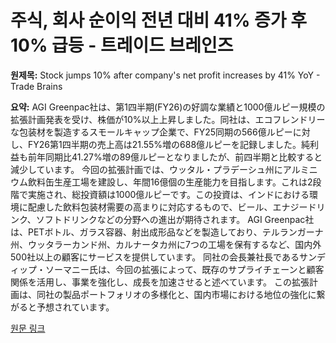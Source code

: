 # 주식, 회사 순이익 전년 대비 41% 증가 후 10% 급등 - 트레이드 브레인즈

**원제목:** Stock jumps 10% after company's net profit increases by 41% YoY - Trade Brains

**요약:** AGI Greenpac社は、第1四半期(FY26)の好調な業績と1000億ルピー規模の拡張計画発表を受け、株価が10%以上上昇しました。同社は、エコフレンドリーな包装材を製造するスモールキャップ企業で、FY25同期の566億ルピーに対し、FY26第1四半期の売上高は21.55%増の688億ルピーを記録しました。純利益も前年同期比41.27%増の89億ルピーとなりましたが、前四半期と比較すると減少しています。  今回の拡張計画では、ウッタル・プラデーシュ州にアルミニウム飲料缶生産工場を建設し、年間16億個の生産能力を目指します。これは2段階で実施され、総投資額は1000億ルピーです。この投資は、インドにおける環境に配慮した飲料包装材需要の高まりに対応するもので、ビール、エナジードリンク、ソフトドリンクなどの分野への進出が期待されます。  AGI Greenpac社は、PETボトル、ガラス容器、射出成形品などを製造しており、テルランガーナ州、ウッタラーカンド州、カルナータカ州に7つの工場を保有するなど、国内外500社以上の顧客にサービスを提供しています。  同社の会長兼社長であるサンディップ・ソーマニー氏は、今回の拡張によって、既存のサプライチェーンと顧客関係を活用し、事業を強化し、成長を加速させると述べています。  この拡張計画は、同社の製品ポートフォリオの多様化と、国内市場における地位の強化に繋がると予想されています。

[원문 링크](https://tradebrains.in/smallcap-stock-jumps-10-after-companys-net-profit-increases-by-41-yoy/)
